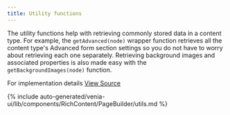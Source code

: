 ```yaml
---
title: Utility functions
---
```


The utility functions help with retrieving commonly stored data in a content type. For example, the `getAdvanced(node)` wrapper function retrieves all the content type's Advanced form section settings so you do not have to worry about retrieving each one separately. Retrieving background images and associated properties is also made easy with the `getBackgroundImages(node)` function.

For implementation details [View Source]
<!--
The reference doc content is generated automatically from the source code.
To update this section, update the doc blocks in the source code
-->
{% include auto-generated/venia-ui/lib/components/RichContent/PageBuilder/utils.md %}

[View Source]: https://github.com/magento/pwa-studio/blob/feature/page-builder/packages/venia-ui/lib/components/RichContent/PageBuilder/utils.js
